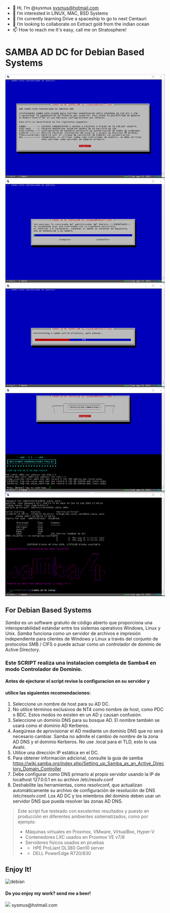 - 👋 Hi, I’m @sysmus <sysmus@hotmail.com>
- 👀 I’m interested in LINUX, MAC, BSD Systems
- 🌱 I’m currently learning Drive a spaceship to go to next Centauri
- 💞️ I’m looking to collaborate on Extract gold from the indian ocean
- 📫 How to reach me It's easy, call me on Stratosphere!

<!---
sysmus/sysmus is a ✨ special ✨ repository because its `README.md` (this file) appears on your GitHub profile.
You can click the Preview link to take a look at your changes.
--->

# SAMBA AD DC for Debian Based Systems

![SAMBA-AD-DC](img/samba-ad-dc-img1.png)
![SAMBA-AD-DC](img/samba-ad-dc-img2.png)
![SAMBA-AD-DC](img/samba-ad-dc-img3.png)
![SAMBA-AD-DC](img/samba-ad-dc-img4.png)
![SAMBA-AD-DC](img/samba-ad-dc-img5.png)

## For Debian Based Systems
*Samba* es un software gratuito de c&oacute;digo abierto que proporciona una interoperabilidad est&aacute;ndar entre los sistemas operativos Windows, Linux y Unix. *Samba* funciona como un servidor de archivos e impresi&oacute;n independiente para clientes de Windows y Linux a trav&eacute;s del conjunto de protocolos SMB / CIFS o puede actuar como un controlador de dominio de Active Directory.</span></p>

### Este SCRIPT realiza una instalacion completa de Samba4 en modo Controlador de Dominio.

#### Antes de ejecturar el script revise la configuracion en su servidor y 
#### utilice las siguientes recomendaciones:

1. Seleccione un nombre de host para su AD DC.
2. No utilice términos exclusivos de NT4 como nombre de host, como PDC o BDC. Estos modos no existen en un AD y causan confusión.
3. Seleccione un dominio DNS para su bosque AD. El nombre también se usará como el dominio AD Kerberos.
4. Asegúrese de aprovisionar el AD mediante un dominio DNS que no será necesario cambiar. Samba no admite el cambio de nombre de la zona AD DNS y el dominio Kerberos. No use .local para el TLD, esto lo usa Avahi.
5. Utilice una dirección IP estática en el DC.
6. Para obtener información adicional, consulte la guia de samba https://wiki.samba.org/index.php/Setting_up_Samba_as_an_Active_Directory_Domain_Controller
7. Debe configurar como DNS primario al propio servidor usando la IP de localhost 127.0.0.1 en su archivo /etc/resolv.conf
8. Deshabilite las herramientas, como resolvconf, que actualizan automáticamente su archivo de configuración de resolución de DNS /etc/resolv.conf. Los AD DC y los miembros del dominio deben usar un servidor DNS que pueda resolver las zonas AD DNS.

>Este script fue testeado con excelentes resultados y puesto en producción en diferentes ambientes sistematizados, como por ejemplo:
>    - Máquinas virtuales en Proxmox, VMware, VirtualBox, Hyper-V
>    - Contenedores LXC usados en Proxmox VE v7/8
>    - Servidores físicos usados en pruebas
>    - - HPE ProLiant DL380 Gen10 server
>    - - DELL PowerEdge R720/830

## Enjoy It!
<img src=https://www.debian.org/Pics/debian-logo-1024x576.png alt="debian" width="256" />

#### Do you enjoy my work? send me a beer!
<img src=https://www.paypalobjects.com/digitalassets/c/website/logo/full-text/pp_fc_hl.svg width=160/>
sysmus@hotmail.com

